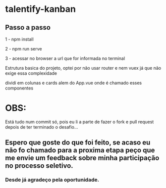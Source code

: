 # talentify-kanban

## Passo a passo

1 - npm install

2 - npm run serve

3 - acessar no browser a url que for informada no terminal

Estrutura basica do projeto, optei por não usar router e nem vuex já que não exige essa complexidade

dividi em colunas e cards alem do App.vue onde é chamado esses componentes

# OBS:
Está tudo num commit só, pois eu li a parte de fazer o fork e pull request depois de ter terminado o desafio...

## Espero que goste do que foi feito, se acaso eu não fo chamado para a proxima etapa peço que me envie um feedback sobre minha participação no processo seletivo.

### Desde já agradeço pela oportunidade.